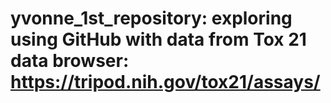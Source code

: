 # yvonne_1st_repository: exploring using GitHub with data from Tox 21 data browser: https://tripod.nih.gov/tox21/assays/
